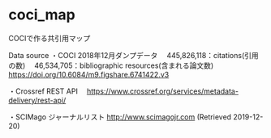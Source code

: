 # coci_map
COCIで作る共引用マップ



Data source
・COCI 2018年12月ダンプデータ
　445,826,118：citations(引用の数)
　46,534,705：bibliographic resources(含まれる論文数)
　https://doi.org/10.6084/m9.figshare.6741422.v3

・Crossref REST API
　https://www.crossref.org/services/metadata-delivery/rest-api/

・SCIMago ジャーナルリスト
  http://www.scimagojr.com (Retrieved 2019-12-20)
